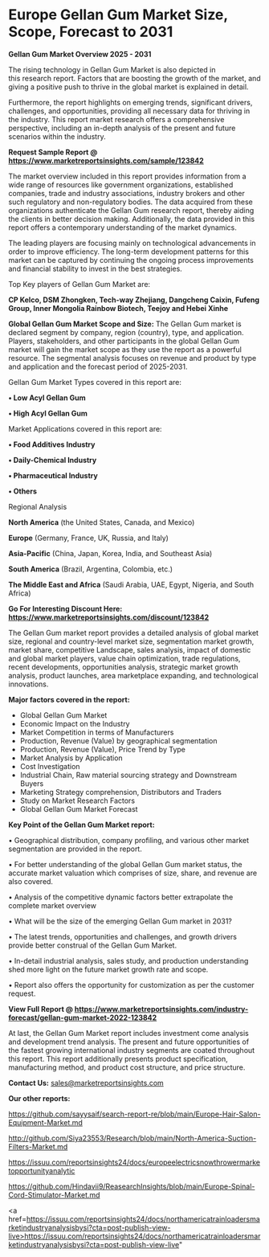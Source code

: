 # Europe Gellan Gum Market Size, Scope, Forecast to 2031

<Strong> Gellan Gum Market Overview 2025 - 2031</strong>

The rising technology in Gellan Gum Market is also depicted in this research report. Factors that are boosting the growth of the market, and giving a positive push to thrive in the global market is explained in detail.

Furthermore, the report highlights on emerging trends, significant drivers, challenges, and opportunities, providing all necessary data for thriving in the industry. This report market research offers a comprehensive perspective, including an in-depth analysis of the present and future scenarios within the industry.

<strong>Request Sample Report @ <a href=https://www.marketreportsinsights.com/sample/123842>https://www.marketreportsinsights.com/sample/123842</a></strong>

The market overview included in this report provides information from a wide range of resources like government organizations, established companies, trade and industry associations, industry brokers and other such regulatory and non-regulatory bodies. The data acquired from these organizations authenticate the Gellan Gum research report, thereby aiding the clients in better decision making. Additionally, the data provided in this report offers a contemporary understanding of the market dynamics.

The leading players are focusing mainly on technological advancements in order to improve efficiency. The long-term development patterns for this market can be captured by continuing the ongoing process improvements and financial stability to invest in the best strategies.

Top Key players of Gellan Gum Market are:

<strong>CP Kelco, DSM Zhongken, Tech-way Zhejiang, Dangcheng Caixin, Fufeng Group, Inner Mongolia Rainbow Biotech, Teejoy and Hebei Xinhe</strong>

<strong><b>Global Gellan Gum Market Scope and Size:</b></strong>
The Gellan Gum market is declared segment by company, region (country), type, and application. Players, stakeholders, and other participants in the global Gellan Gum market will gain the market scope as they use the report as a powerful resource. The segmental analysis focuses on revenue and product by type and application and the forecast period of 2025-2031.

Gellan Gum Market Types covered in this report are:

<strong>• Low Acyl Gellan Gum

• High Acyl Gellan Gum</strong>

Market Applications covered in this report are:

<strong>• Food Additives Industry

• Daily-Chemical Industry

• Pharmaceutical Industry

• Others</strong> 

Regional Analysis

<strong>North America</strong> (the United States, Canada, and Mexico)

<strong>Europe</strong> (Germany, France, UK, Russia, and Italy)

<strong>Asia-Pacific</strong> (China, Japan, Korea, India, and Southeast Asia)

<strong>South America</strong> (Brazil, Argentina, Colombia, etc.)

<strong>The Middle East and Africa</strong> (Saudi Arabia, UAE, Egypt, Nigeria, and South Africa)

<strong>Go For Interesting Discount Here: <a href=https://www.marketreportsinsights.com/discount/123842>https://www.marketreportsinsights.com/discount/123842</a></strong>

The Gellan Gum market report provides a detailed analysis of global market size, regional and country-level market size, segmentation market growth, market share, competitive Landscape, sales analysis, impact of domestic and global market players, value chain optimization, trade regulations, recent developments, opportunities analysis, strategic market growth analysis, product launches, area marketplace expanding, and technological innovations.

<strong><b>Major factors covered in the report:</b></strong>
<ul>
  <li>Global Gellan Gum Market </li>
  <li>Economic Impact on the Industry</li>
  <li>Market Competition in terms of Manufacturers</li>
  <li>Production, Revenue (Value) by geographical segmentation</li>
  <li>Production, Revenue (Value), Price Trend by Type</li>
  <li>Market Analysis by Application</li>
  <li>Cost Investigation</li>
  <li>Industrial Chain, Raw material sourcing strategy and Downstream Buyers</li>
  <li>Marketing Strategy comprehension, Distributors and Traders</li>
  <li>Study on Market Research Factors</li>
  <li>Global Gellan Gum Market Forecast</li>
</ul>

<strong><b>Key Point of the Gellan Gum Market report:</b></strong>

• Geographical distribution, company profiling, and various other market segmentation are provided in the report.

• For better understanding of the global Gellan Gum market status, the accurate market valuation which comprises of size, share, and revenue are also covered.

• Analysis of the competitive dynamic factors better extrapolate the complete market overview

• What will be the size of the emerging Gellan Gum market in 2031?

• The latest trends, opportunities and challenges, and growth drivers provide better construal of the Gellan Gum Market.

• In-detail industrial analysis, sales study, and production understanding shed more light on the future market growth rate and scope.

• Report also offers the opportunity for customization as per the customer request.

<strong><b>View Full Report @ <a href=https://www.marketreportsinsights.com/industry-forecast/gellan-gum-market-2022-123842>https://www.marketreportsinsights.com/industry-forecast/gellan-gum-market-2022-123842</a></b></strong>


At last, the Gellan Gum Market report includes investment come analysis and development trend analysis. The present and future opportunities of the fastest growing international industry segments are coated throughout this report. This report additionally presents product specification, manufacturing method, and product cost structure, and price structure.

<strong>Contact Us:</strong>
sales@marketreportsinsights.com

<strong>Our other reports:</strong>

<a href=https://github.com/sayysaif/search-report-re/blob/main/Europe-Hair-Salon-Equipment-Market.md>https://github.com/sayysaif/search-report-re/blob/main/Europe-Hair-Salon-Equipment-Market.md</a>

<a href=http://github.com/Siya23553/Research/blob/main/North-America-Suction-Filters-Market.md>http://github.com/Siya23553/Research/blob/main/North-America-Suction-Filters-Market.md</a>

<a href=https://issuu.com/reportsinsights24/docs/europeelectricsnowthrowermarketopportunityanalytic>https://issuu.com/reportsinsights24/docs/europeelectricsnowthrowermarketopportunityanalytic</a>

<a href=https://github.com/Hindavii9/ReasearchInsights/blob/main/Europe-Spinal-Cord-Stimulator-Market.md>https://github.com/Hindavii9/ReasearchInsights/blob/main/Europe-Spinal-Cord-Stimulator-Market.md</a>

<a href=https://issuu.com/reportsinsights24/docs/northamericatrainloadersmarketindustryanalysisbysi?cta=post-publish-view-live>https://issuu.com/reportsinsights24/docs/northamericatrainloadersmarketindustryanalysisbysi?cta=post-publish-view-live</a>"

